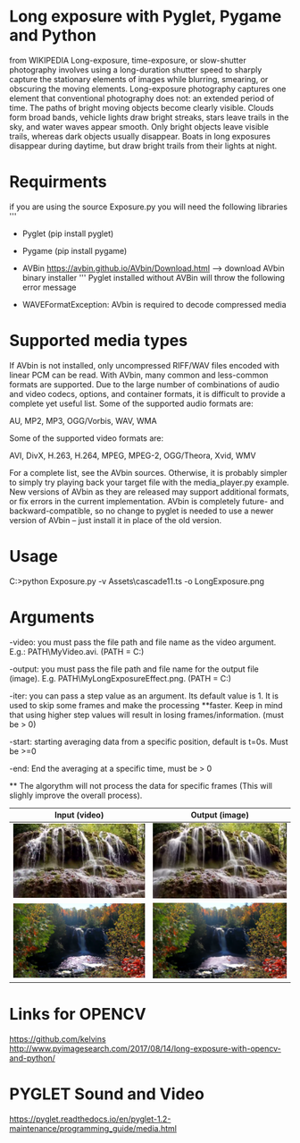 # Long exposure with Pyglet, Pygame and Python

from WIKIPEDIA 
Long-exposure, time-exposure, or slow-shutter photography involves using a long-duration shutter speed to sharply capture the stationary elements of images while blurring, smearing, or obscuring the moving elements. Long-exposure photography captures one element that conventional photography does not: an extended period of time.
The paths of bright moving objects become clearly visible. Clouds form broad bands, vehicle lights draw bright streaks, stars leave trails in the sky, and water waves appear smooth. Only bright objects leave visible trails, whereas dark objects usually disappear. Boats in long exposures disappear during daytime, but draw bright trails from their lights at night.

# Requirments
if you are using the source Exposure.py you will need the following libraries
'''
  - Pyglet  (pip install pyglet)
  
  - Pygame  (pip install pygame)
  
  - AVBin   https://avbin.github.io/AVbin/Download.html --> download AVbin binary installer
'''
Pyglet installed without AVBin will throw the following error message 
- WAVEFormatException: AVbin is required to decode compressed media

# Supported media types
If AVbin is not installed, only uncompressed RIFF/WAV files encoded with linear PCM can be read.
With AVbin, many common and less-common formats are supported. Due to the large number of combinations of audio and video codecs, options, and container formats, it is difficult to provide a complete yet useful list. Some of the supported audio formats are:

AU, MP2, MP3, OGG/Vorbis, WAV, WMA

Some of the supported video formats are:

AVI, DivX, H.263, H.264, MPEG, MPEG-2, OGG/Theora, Xvid, WMV

For a complete list, see the AVbin sources. Otherwise, it is probably simpler to simply try playing back your target file with the media_player.py example.
New versions of AVbin as they are released may support additional formats, or fix errors in the current implementation. AVbin is completely future- and backward-compatible, so no change to pyglet is needed to use a newer version of AVbin – just install it in place of the old version.

# Usage
C:\>python Exposure.py -v Assets\\cascade11.ts -o LongExposure.png 

# Arguments
-video: you must pass the file path and file name as the video argument. E.g.: PATH\MyVideo.avi. (PATH = C:)

-output: you must pass the file path and file name for the output file (image). E.g. PATH\MyLongExposureEffect.png. (PATH = C:)

-iter: you can pass a step value as an argument. Its default value is 1. It is used to skip some frames and make the processing **faster. Keep in mind that using higher step values will result in losing frames/information. (must be > 0)

-start: starting averaging data from a specific position, default is t=0s. Must be >=0 

-end: End the averaging at a specific time, must be > 0

** The algorythm will not process the data for specific frames (This will slighly improve the overall process).

| **Input (video)** | **Output (image)** |
|:---------:|:----------:|
| ![Input](https://github.com/yoyoberenguer/Long_Exposure_Effect/blob/master/Assets/Image1.png) | ![Output](https://github.com/yoyoberenguer/Long_Exposure_Effect/blob/master/Assets/LongExposure1.png) |
| ![Input](https://github.com/yoyoberenguer/Long_Exposure_Effect/blob/master/Assets/Image2.png) | ![Output](https://github.com/yoyoberenguer/Long_Exposure_Effect/blob/master/Assets/LongExposure2.png) |


# Links for OPENCV
https://github.com/kelvins 
http://www.pyimagesearch.com/2017/08/14/long-exposure-with-opencv-and-python/

# PYGLET Sound and Video
https://pyglet.readthedocs.io/en/pyglet-1.2-maintenance/programming_guide/media.html

